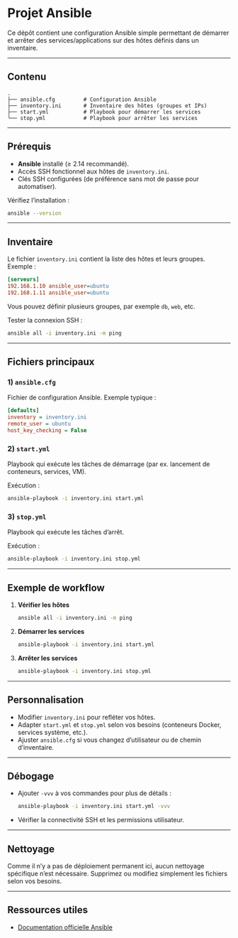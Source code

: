 # Projet Ansible

Ce dépôt contient une configuration Ansible simple permettant de démarrer et arrêter des services/applications sur des hôtes définis dans un inventaire.

---

## Contenu

```
.
├── ansible.cfg         # Configuration Ansible
├── inventory.ini       # Inventaire des hôtes (groupes et IPs)
├── start.yml           # Playbook pour démarrer les services
└── stop.yml            # Playbook pour arrêter les services
```

---

## Prérequis

- **Ansible** installé (≥ 2.14 recommandé).
- Accès SSH fonctionnel aux hôtes de `inventory.ini`.
- Clés SSH configurées (de préférence sans mot de passe pour automatiser).

Vérifiez l’installation :
```bash
ansible --version
```

---

## Inventaire

Le fichier `inventory.ini` contient la liste des hôtes et leurs groupes. Exemple :

```ini
[serveurs]
192.168.1.10 ansible_user=ubuntu
192.168.1.11 ansible_user=ubuntu
```

Vous pouvez définir plusieurs groupes, par exemple `db`, `web`, etc.

Tester la connexion SSH :
```bash
ansible all -i inventory.ini -m ping
```

---

## Fichiers principaux

### 1) `ansible.cfg`
Fichier de configuration Ansible. Exemple typique :
```ini
[defaults]
inventory = inventory.ini
remote_user = ubuntu
host_key_checking = False
```

### 2) `start.yml`
Playbook qui exécute les tâches de démarrage (par ex. lancement de conteneurs, services, VM).

Exécution :
```bash
ansible-playbook -i inventory.ini start.yml
```

### 3) `stop.yml`
Playbook qui exécute les tâches d’arrêt.

Exécution :
```bash
ansible-playbook -i inventory.ini stop.yml
```

---

## Exemple de workflow

1. **Vérifier les hôtes**
   ```bash
   ansible all -i inventory.ini -m ping
   ```

2. **Démarrer les services**
   ```bash
   ansible-playbook -i inventory.ini start.yml
   ```

3. **Arrêter les services**
   ```bash
   ansible-playbook -i inventory.ini stop.yml
   ```

---

## Personnalisation

- Modifier `inventory.ini` pour refléter vos hôtes.
- Adapter `start.yml` et `stop.yml` selon vos besoins (conteneurs Docker, services système, etc.).
- Ajuster `ansible.cfg` si vous changez d’utilisateur ou de chemin d’inventaire.

---

## Débogage

- Ajouter `-vvv` à vos commandes pour plus de détails :
  ```bash
  ansible-playbook -i inventory.ini start.yml -vvv
  ```
- Vérifier la connectivité SSH et les permissions utilisateur.

---

## Nettoyage

Comme il n’y a pas de déploiement permanent ici, aucun nettoyage spécifique n’est nécessaire. Supprimez ou modifiez simplement les fichiers selon vos besoins.

---

## Ressources utiles

- [Documentation officielle Ansible](https://docs.ansible.com/)

